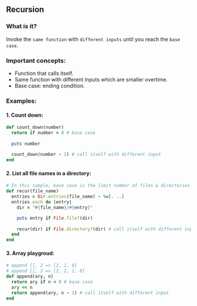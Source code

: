 ## Recursion
### What is it?
Invoke the ```same function``` with ```different inputs``` until you reach the ```base case```.

### Important concepts:
- Function that calls itself.
- Same function with different inputs which are smaller overtime.
- Base case: ending condition.

### Examples:
#### 1. Count down:
```ruby
def count_down(number)
  return if number < 0 # base case
  
  puts number
  
  count_down(number - 1) # call itself with different input
end
```

#### 2. List all file names in a directory:
```ruby
# In this sample, base case is the limit number of files & directories
def recur(file_name)
  entries = Dir.entries(file_name) - %w[. ..]
  entries.each do |entry|
    dir = "#{file_name}/#{entry}"

    puts entry if File.file?(dir)
    
    recur(dir) if File.directory?(dir) # call itself with different input
  end
end
```

#### 3. Array playgroud:
```ruby
# append [], 2 => [2, 1, 0]
# append [], 3 => [3, 2, 1, 0]
def append(ary, n)
  return ary if n < 0 # base case
  ary << n
  return append(ary, n - 1) # call itself with different input
end

```
